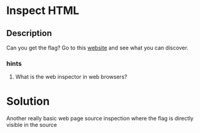# Inspect HTML
## Description
Can you get the flag? Go to this [website](http://saturn.picoctf.net:59126/) and see what you can discover.
### hints
1. What is the web inspector in web browsers?
# Solution  
Another really basic web page source inspection where the flag is directly visible in the source
